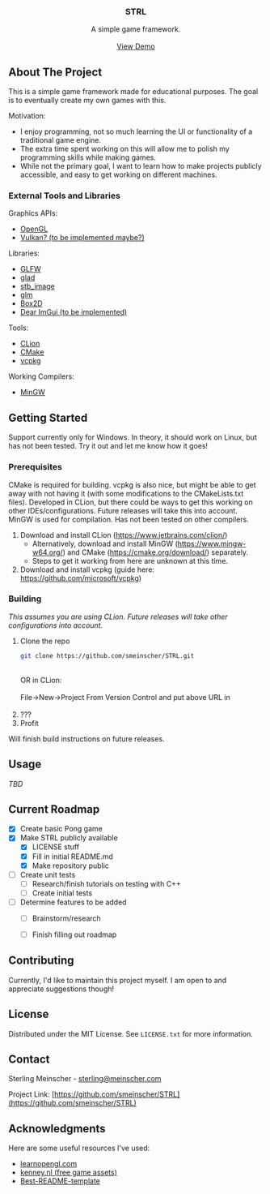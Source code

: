 <a name="readme-top"></a>



<!-- PROJECT LOGO -->
<br />
<div align="center">

<h3 align="center">STRL</h3>

  <p align="center">
    A simple game framework.
    <br />
    <br />
    <a href="https://github.com/smeinscher/STRL">View Demo</a>
  </p>
</div>

## About The Project

This is a simple game framework made for educational purposes. The goal is to eventually create my own games with this.

Motivation:
* I enjoy programming, not so much learning the UI or functionality of a traditional game engine.
* The extra time spent working on this will allow me to polish my programming skills while making games.
* While not the primary goal, I want to learn how to make projects publicly accessible, and easy to get working on different machines.

### External Tools and Libraries

Graphics APIs:
* [OpenGL](https://www.opengl.org/)
* [Vulkan? (to be implemented maybe?)](https://www.vulkan.org/)

Libraries:
* [GLFW](https://www.glfw.org/)
* [glad](https://github.com/Dav1dde/glad)
* [stb_image](https://github.com/nothings/stb)
* [glm](https://github.com/g-truc/glm)
* [Box2D](https://box2d.org/)
* [Dear ImGui (to be implemented)](https://github.com/ocornut/imgui)

Tools:
* [CLion](https://www.jetbrains.com/clion/)
* [CMake](https://cmake.org/)
* [vcpkg](https://vcpkg.io/en/)

Working Compilers:
* [MinGW](https://www.mingw-w64.org/)

<!-- GETTING STARTED -->
## Getting Started

Support currently only for Windows. In theory, it should work on Linux, but has not been tested.
Try it out and let me know how it goes!

### Prerequisites

CMake is required for building. vcpkg is also nice, but might be able to get away with not having it
(with some modifications to the CMakeLists.txt files). Developed in CLion, but there could be ways to get this working
on other IDEs/configurations. Future releases will take this into account. MinGW is used for compilation. Has not been
tested on other compilers.

1. Download and install CLion (https://www.jetbrains.com/clion/)
    * Alternatively, download and install MinGW (https://www.mingw-w64.org/) and CMake (https://cmake.org/download/) separately. 
    * Steps to get it working from here are unknown at this time.
2. Download and install vcpkg (guide here: https://github.com/microsoft/vcpkg)

### Building

_This assumes you are using CLion. Future releases will take other configurations into account._

1. Clone the repo
    ```sh
    git clone https://github.com/smeinscher/STRL.git
    ```
    </br>OR in CLion:</br></br>
    File->New->Project From Version Control and put above URL in
    </br></br>
2. ???
3. Profit

Will finish build instructions on future releases.

<!-- USAGE EXAMPLES -->
## Usage

_TBD_

## Current Roadmap

- [x] Create basic Pong game
- [x] Make STRL publicly available
    - [x] LICENSE stuff
    - [x] Fill in initial README.md
    - [x] Make repository public
- [ ] Create unit tests
  - [ ] Research/finish tutorials on testing with C++
  - [ ] Create initial tests
- [ ] Determine features to be added
  - [ ] Brainstorm/research
  - [ ] Finish filling out roadmap



<!-- CONTRIBUTING -->
## Contributing

Currently, I'd like to maintain this project myself. I am open to and appreciate suggestions though!

## License

Distributed under the MIT License. See `LICENSE.txt` for more information.

## Contact

Sterling Meinscher - sterling@meinscher.com

Project Link: [https://github.com/smeinscher/STRL](https://github.com/smeinscher/STRL)

## Acknowledgments

Here are some useful resources I've used:

* [learnopengl.com](https://learnopengl.com/)
* [kenney.nl (free game assets)](https://kenney.nl/)
* [Best-README-template](https://github.com/othneildrew/Best-README-Template)
